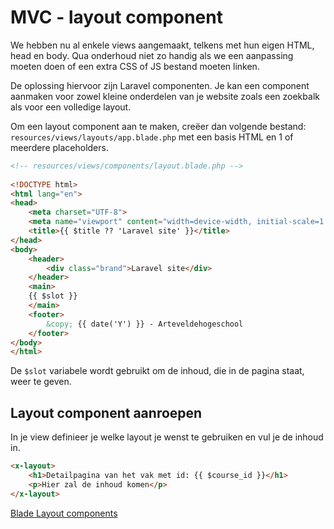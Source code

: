 # MVC - layout component

We hebben nu al enkele views aangemaakt, telkens met hun eigen HTML, head en body. Qua onderhoud niet zo handig als we een aanpassing moeten doen of een extra CSS of JS bestand moeten linken.

De oplossing hiervoor zijn Laravel componenten. Je kan een component aanmaken voor zowel kleine onderdelen van je website zoals een zoekbalk als voor een volledige layout.

Om een layout component aan te maken, creëer dan volgende bestand: `resources/views/layouts/app.blade.php` met een basis HTML en 1 of meerdere placeholders.

```html
<!-- resources/views/components/layout.blade.php -->
 
<!DOCTYPE html>
<html lang="en">
<head>
    <meta charset="UTF-8">
    <meta name="viewport" content="width=device-width, initial-scale=1.0">
    <title>{{ $title ?? 'Laravel site' }}</title>
</head>
<body>
    <header>
        <div class="brand">Laravel site</div>
    </header>
    <main>
    {{ $slot }}
    </main>
    <footer>
        &copy; {{ date('Y') }} - Arteveldehogeschool
    </footer>
</body>
</html>
```

De `$slot` variabele wordt gebruikt om de inhoud, die in de pagina staat, weer te geven.

## Layout component aanroepen

In je view definieer je welke layout je wenst te gebruiken en vul je de inhoud in.

```html
<x-layout>
    <h1>Detailpagina van het vak met id: {{ $course_id }}</h1>
    <p>Hier zal de inhoud komen</p>
</x-layout>
```

[Blade Layout components](https://laravel.com/docs/11.x/blade#building-layouts)
